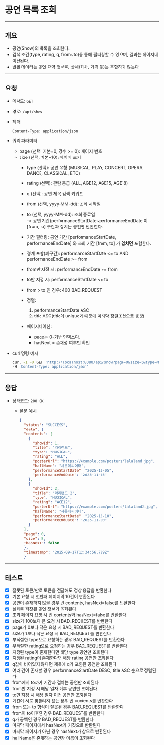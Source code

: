 # 공연 목록 조회

---

## 개요

- 공연(Show)의 목록을 조회한다.
- 검색 조건(type, rating, q, from~to)을 통해 필터링할 수 있으며, 결과는 페이지네이션된다.
- 반환 데이터는 공연 요약 정보로, 상세(회차, 가격 등)는 포함하지 않는다.

---

## 요청

- 메서드: `GET`
- 경로: `/api/show`
- 헤더

    ```
    Content-Type: application/json
    ```

- 쿼리 파라미터
    - page (선택, 기본=0, 정수 >= 0): 페이지 번호
  - size (선택, 기본=10): 페이지 크기
    - type (선택): 공연 유형 (MUSICAL, PLAY, CONCERT, OPERA, DANCE, CLASSICAL, ETC)
    - rating (선택): 관람 등급 (ALL, AGE12, AGE15, AGE18)
    - q (선택): 공연 제목 검색 키워드
    - from (선택, yyyy-MM-dd): 조회 시작일
    - to (선택, yyyy-MM-dd): 조회 종료일  
      -> 공연 기간(performanceStartDate~performanceEndDate)이 [from, to] 구간과 겹치는 공연만 반환한다.
    - 기간 필터링: 공연 기간 [performanceStartDate, performanceEndDate] 와 조회 기간 [from, to] 가 **겹치면** 포함한다.
    - 경계 포함(폐구간): performanceStartDate <= to AND performanceEndDate >= from
    - from만 지정 시: performanceEndDate >= from
    - to만 지정 시: performanceStartDate <= to
    - from > to 인 경우: 400 BAD_REQUEST

    - 정렬:
        1) performanceStartDate ASC
      2) title ASC(title이 unique기 때문에 마지막 정렬조건으로 충분)

    - 페이지네이션:
        - page는 0-기반 인덱스다.
      - hasNext = 존재성 여부만 확인

- curl 명령 예시

    ```bash
    curl -i -X GET 'http://localhost:8080/api/show?page=0&size=5&type=MUSICAL&from=2025-10-01&to=2025-10-31&q=라라' \
    -H 'Content-Type: application/json'
    ```

---

## 응답

- 상태코드: `200 OK`
    - 본문 예시

        ```json
        {
          "status": "SUCCESS",
          "data": {
          "contents": [
            {
              "showId": 1,
              "title": "라라랜드",
              "type": "MUSICAL",
              "rating": "ALL",
              "posterUrl": "https://example.com/posters/lalaland.jpg",
              "hallName": "샤롯데씨어터",
              "performanceStartDate": "2025-10-05",
              "performanceEndDate": "2025-11-05"
            },
            {
              "showId": 2,
              "title": "라라랜드 2",
              "type": "MUSICAL",
              "rating": "AGE12",
              "posterUrl": "https://example.com/posters/lalaland2.jpg",
              "hallName": "샤롯데씨어터",
              "performanceStartDate": "2025-10-10",
              "performanceEndDate": "2025-11-10"
            }
          ],
          "page": 0,
          "size": 5,
          "hasNext": false
          },
          "timestamp": "2025-09-17T12:34:56.789Z"
          }
        
      ```

---

## 테스트

- [x] 잘못된 토큰/만료 토큰을 전달해도 정상 응답을 반환한다
- [x] 기본 요청 시 첫번째 페이지의 10건이 반환된다
- [x] 공연이 존재하지 않을 경우 빈 contents, hasNext=false를 반환한다
- [x] 실제로 저장된 공연 정보가 조회된다
- [x] 초과 페이지 요청 시 빈 contents와 hasNext=false를 반환한다
- [x] size가 100보다 큰 요청 시 BAD_REQUEST를 반환한다
- [x] page가 0보다 작은 요청 시 BAD_REQUEST를 반환한다
- [x] size가 1보다 작은 요청 시 BAD_REQUEST를 반환한다
- [x] 부적절한 type으로 요청하는 경우 BAD_REQUEST를 반환한다
- [x] 부적절한 rating으로 요청하는 경우 BAD_REQUEST를 반환한다
- [x] 지정된 type이 존재한다면 해당 type 공연만 조회된다
- [x] 지정된 rating이 존재한다면 해당 rating 공연만 조회된다
- [x] q값이 비어있지 않다면 제목에 q가 포함된 공연만 조회된다
- [x] 여러 건이 존재할 경우 performanceStartDate DESC, title ASC 순으로 정렬된다
- [x] from에서 to까지 기간과 겹치는 공연만 조회된다
- [x] from만 지정 시 해당 일자 이후 공연만 조회된다
- [x] to만 지정 시 해당 일자 이전 공연만 조회된다
- [x] 기간이 서로 맞물리지 않는 경우 빈 contents를 반환한다
- [x] from 또는 to 형식이 잘못된 경우 BAD_REQUEST를 반환한다
- [x] from이 to이후인 경우 BAD_REQUEST를 반환한다
- [x] q가 공백인 경우 BAD_REQUEST를 반환한다
- [x] 마지막 페이지에서 hasNext가 거짓으로 반환된다
- [x] 마지막 페이지가 아닌 경우 hasNext가 참으로 반환된다
- [x] hallName은 존재하는 공연장 이름이 조회된다
